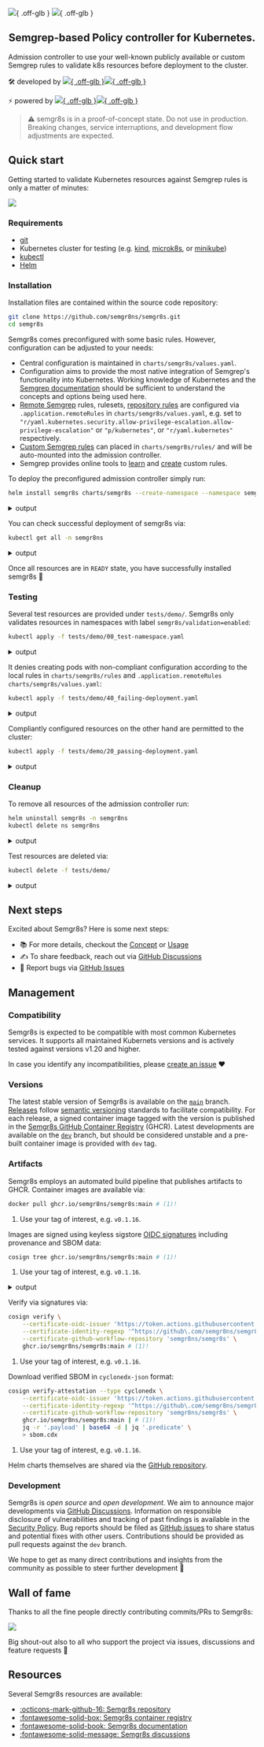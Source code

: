 ![](assets/semgr8s-logo-full-dark.png#gh-dark-mode-only){ .off-glb }
![](assets/semgr8s-logo-full-light.png#gh-light-mode-only){ .off-glb }

<h2 align="center">
Semgrep-based Policy controller for Kubernetes.
</h2>
Admission controller to use your well-known publicly available or custom Semgrep rules to validate k8s resources before deployment to the cluster.

:hammer_and_wrench: developed by [![](assets/sse-logo-dark.svg#gh-dark-mode-only){ .off-glb }![](assets/sse-logo-light.svg#gh-light-mode-only){ .off-glb }](https://securesystems.de/)

:zap: powered by [![](assets/semgrep-logo-dark.svg#gh-dark-mode-only){ .off-glb }![](assets/semgrep-logo-light.svg#gh-light-mode-only){ .off-glb }](https://semgrep.dev)

> :warning: semgr8s is in a proof-of-concept state. Do not use in production. Breaking changes, service interruptions, and development flow adjustments are expected.

## Quick start

Getting started to validate Kubernetes resources against Semgrep rules is only a matter of minutes:

![](assets/semgr8s-demo.gif)

### Requirements

- [git](https://git-scm.com/)
- Kubernetes cluster for testing (e.g. [kind](https://kind.sigs.k8s.io/), [microk8s](https://microk8s.io/docs), or [minikube](https://minikube.sigs.k8s.io/docs/start/))
- [kubectl](https://kubernetes.io/docs/reference/kubectl/)
- [Helm](https://helm.sh/)

### Installation

Installation files are contained within the source code repository:

```bash
git clone https://github.com/semgr8ns/semgr8s.git
cd semgr8s
```

Semgr8s comes preconfigured with some basic rules.
However, configuration can be adjusted to your needs:

- Central configuration is maintained in `charts/semgr8s/values.yaml`.
- Configuration aims to provide the most native integration of Semgrep's functionality into Kubernetes. Working knowledge of Kubernetes and the [Semgrep documentation](https://semgrep.dev/docs/) should be sufficient to understand the concepts and options being used here.
- [Remote Semgrep](https://registry.semgrep.dev/rule) rules, rulesets, [repository rules](https://github.com/returntocorp/semgrep-rules) are configured via `.application.remoteRules` in `charts/semgr8s/values.yaml`, e.g. set to `"r/yaml.kubernetes.security.allow-privilege-escalation.allow-privilege-escalation"` or `"p/kubernetes"`, or `"r/yaml.kubernetes"` respectively.
- [Custom Semgrep rules](https://semgrep.dev/docs/writing-rules/overview/) can placed in `charts/semgr8s/rules/` and will be auto-mounted into the admission controller.
- Semgrep provides online tools to [learn](https://semgrep.dev/learn) and [create](https://semgrep.dev/playground/new) custom rules.

To deploy the preconfigured admission controller simply run:

```bash
helm install semgr8s charts/semgr8s --create-namespace --namespace semgr8ns
```
<details>
  <summary>output</summary>
  
  ```bash
  NAME: semgr8s
  LAST DEPLOYED: Tue Apr 25 00:16:04 2023
  NAMESPACE: semgr8ns
  STATUS: deployed
  REVISION: 1
  TEST SUITE: None
  NOTES:
  Successfully installed semgr8s!
  ```
</details>

You can check successful deployment of semgr8s via:

```bash
kubectl get all -n semgr8ns
```
<details>
  <summary>output</summary>
  
  ```bash
  NAME                           READY   STATUS    RESTARTS   AGE
  pod/semgr8s-665dbb8756-qhqv6   1/1     Running   0          7s

  NAME                      TYPE        CLUSTER-IP      EXTERNAL-IP   PORT(S)   AGE
  service/semgr8s-service   ClusterIP   10.96.135.157   <none>        443/TCP   7s

  NAME                      READY   UP-TO-DATE   AVAILABLE   AGE
  deployment.apps/semgr8s   1/1     1            1           7s

  NAME                                 DESIRED   CURRENT   READY   AGE
  replicaset.apps/semgr8s-665dbb8756   1         1         1       7s
  ```
</details>

Once all resources are in `READY` state, you have successfully installed semgr8s :rocket:

### Testing

Several test resources are provided under `tests/demo/`.
Semgr8s only validates resources in namespaces with label `semgr8s/validation=enabled`:

```bash
kubectl apply -f tests/demo/00_test-namespace.yaml
```
<details>
  <summary>output</summary>
  
  ```bash
  namespace/test-semgr8s created
  ```
</details>

It denies creating pods with non-compliant configuration according to the local rules in `charts/semgr8s/rules` and `.application.remoteRules`  `charts/semgr8s/values.yaml`:

```bash
kubectl apply -f tests/demo/40_failing-deployment.yaml
```
<details>
  <summary>output</summary>
  
  ```bash
  Error from server: error when creating "tests/demo/40_failing-deployment.yaml": admission webhook "semgr8s-svc.semgr8ns.svc" denied the request: Found 1 violation(s) of the following policies: 
  * rules.test-semgr8s-forbidden-label
  Error from server: error when creating "tests/demo/40_failing-deployment.yaml": admission webhook "semgr8s-svc.semgr8ns.svc" denied the request: Found 1 violation(s) of the following policies: 
  * yaml.kubernetes.security.writable-filesystem-container.writable-filesystem-container
  Error from server: error when creating "tests/demo/40_failing-deployment.yaml": admission webhook "semgr8s-svc.semgr8ns.svc" denied the request: Found 1 violation(s) of the following policies: 
  * yaml.kubernetes.security.privileged-container.privileged-container
  Error from server: error when creating "tests/demo/40_failing-deployment.yaml": admission webhook "semgr8s-svc.semgr8ns.svc" denied the request: Found 1 violation(s) of the following policies: 
  * yaml.kubernetes.security.hostnetwork-pod.hostnetwork-pod
  ```
</details>

Compliantly configured resources on the other hand are permitted to the cluster:

```bash
kubectl apply -f tests/demo/20_passing-deployment.yaml
```
<details>
  <summary>output</summary>
  
  ```bash
  pod/passing-testpod-1 created
  ```
</details>


### Cleanup

To remove all resources of the admission controller run:

```bash
helm uninstall semgr8s -n semgr8ns
kubectl delete ns semgr8ns
```
<details>
  <summary>output</summary>
  
  ```bash
  release "semgr8s" uninstalled
  ```
</details>

Test resources are deleted via:

```bash
kubectl delete -f tests/demo/
```
<details>
  <summary>output</summary>
  
  ```bash
  namespace "test-semgr8s" deleted
  pod "passing-testpod-1" deleted
  Error from server (NotFound): error when deleting "tests/demo/40_failing-deployment.yaml": pods "forbiddenlabel-pod" not found
  Error from server (NotFound): error when deleting "tests/demo/40_failing-deployment.yaml": pods "failing-testpod-1" not found
  Error from server (NotFound): error when deleting "tests/demo/40_failing-deployment.yaml": pods "failing-testpod-2" not found
  Error from server (NotFound): error when deleting "tests/demo/40_failing-deployment.yaml": pods "failing-testpod-3" not found

  ```
</details>

## Next steps

Excited about Semgr8s? Here is some next steps:

* :books: For more details, checkout the [Concept](https://semgr8ns.github.io/semgr8s/latest/concept/) or [Usage](https://semgr8ns.github.io/semgr8s/latest/usage/)
* :writing_hand: To share feedback, reach out via [GitHub Discussions](https://github.com/semgr8ns/semgr8s/discussions)
* :bug: Report bugs via [GitHub Issues](https://github.com/semgr8ns/semgr8s/issues)

## Management

### Compatibility

Semgr8s is expected to be compatible with most common Kubernetes services.
It supports all maintained Kubernets versions and is actively tested against versions v1.20 and higher.

In case you identify any incompatibilities, please [create an issue](https://github.com/semgr8ns/semgr8s/issues/new/choose) :hearts:

### Versions

The latest stable version of Semgr8s is available on the [`main`](https://github.com/semgr8ns/semgr8s) branch.
[Releases](https://github.com/semgr8ns/semgr8s/tags) follow [semantic versioning](https://semver.org/) standards to facilitate compatibility.
For each release, a signed container image tagged with the version is published in the [Semgr8s GitHub Container Registry](https://github.com/semgr8ns/semgr8s/pkgs/container/semgr8s) (GHCR).
Latest developments are available on the [`dev`](https://github.com/semgr8ns/semgr8s/tree/dev) branch, but should be considered unstable and a pre-built container image is provided with `dev` tag.

### Artifacts

Semgr8s employs an automated build pipeline that publishes artifacts to GHCR.
Container images are available via:

```bash
docker pull ghcr.io/semgr8ns/semgr8s:main # (1)!
```

1.  Use your tag of interest, e.g. `v0.1.16`.

Images are signed using keyless sigstore [OIDC signatures](https://docs.sigstore.dev/verifying/verify/#keyless-verification-using-openid-connect) including provenance and SBOM data:


```bash
cosign tree ghcr.io/semgr8ns/semgr8s:main # (1)!
```

1.  Use your tag of interest, e.g. `v0.1.16`.

<details>
  <summary>output</summary>
  
  ```bash
  📦 Supply Chain Security Related artifacts for an image: ghcr.io/semgr8ns/semgr8s:main
  └── 💾 Attestations for an image tag: ghcr.io/semgr8ns/semgr8s:sha256-e372107c1856ab76f44658e263c30a8ab5afe296c95ded498afde9596d1c9e12.att
    └── 🍒 sha256:1d3677b036cfeb233aed550029a689468a0ceb6c9c495315fbb789f6f386b627
  └── 🔐 Signatures for an image tag: ghcr.io/semgr8ns/semgr8s:sha256-e372107c1856ab76f44658e263c30a8ab5afe296c95ded498afde9596d1c9e12.sig
    └── 🍒 sha256:3eea0c4186f4a88658bee01dbff07bcc9f4605fadfcb7a02a9387ad223c7d23e

  ```
</details>

Verify via signatures via:

```bash hl_lines="5"
cosign verify \
    --certificate-oidc-issuer 'https://token.actions.githubusercontent.com' \
    --certificate-identity-regexp '^https://github\.com/semgr8ns/semgr8s/' \
    --certificate-github-workflow-repository 'semgr8ns/semgr8s' \
    ghcr.io/semgr8ns/semgr8s:main # (1)!
```

1.  Use your tag of interest, e.g. `v0.1.16`.

Download verified SBOM in `cyclonedx-json` format:

```bash hl_lines="5"
cosign verify-attestation --type cyclonedx \
    --certificate-oidc-issuer 'https://token.actions.githubusercontent.com' \
    --certificate-identity-regexp '^https://github\.com/semgr8ns/semgr8s/' \
    --certificate-github-workflow-repository 'semgr8ns/semgr8s' \
    ghcr.io/semgr8ns/semgr8s:main | # (1)!
    jq -r '.payload' | base64 -d | jq '.predicate' \
    > sbom.cdx
```

1.  Use your tag of interest, e.g. `v0.1.16`.

Helm charts themselves are shared via the [GitHub repository](https://github.com/semgr8ns/semgr8s/tree/main/charts/semgr8s).

### Development

Semgr8s is *open source* and *open development*.
We aim to announce major developments via [GitHub Discussions](https://github.com/semgr8ns/semgr8s/discussions/categories/announcements).
Information on responsible disclosure of vulnerabilities and tracking of past findings is available in the [Security Policy](./SECURITY.md).
Bug reports should be filed as [GitHub issues](https://github.com/semgr8ns/semgr8s/issues/new) to share status and potential fixes with other users.
Contributions should be provided as pull requests against the `dev` branch.

We hope to get as many direct contributions and insights from the community as possible to steer further development :rocket:

## Wall of fame

Thanks to all the fine people directly contributing commits/PRs to Semgr8s:

<a href="https://github.com/semgr8ns/semgr8s/graphs/contributors">
  <img src="https://contributors-img.web.app/image?repo=semgr8ns/semgr8s" />
</a>

Big shout-out also to all who support the project via issues, discussions and feature requests :pray:

## Resources

Several Semgr8s resources are available:

- [:octicons-mark-github-16: Semgr8s repository](https://github.com/semgr8ns/semgr8s)
- [:fontawesome-solid-box: Semgr8s container registry](https://github.com/semgr8ns/semgr8s/pkgs/container/semgr8s)
- [:fontawesome-solid-book: Semgr8s documentation](https://semgr8ns.github.io/semgr8s/latest/)
- [:fontawesome-solid-message: Semgr8s discussions](https://github.com/semgr8ns/semgr8s/discussions)
